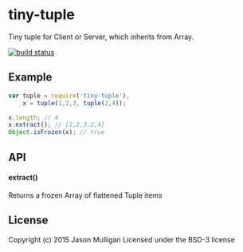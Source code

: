 # tiny-tuple
Tiny tuple for Client or Server, which inherits from Array.

[![build status](https://secure.travis-ci.org/avoidwork/tiny-tuple.svg)](http://travis-ci.org/avoidwork/tiny-tuple)

## Example
```javascript
var tuple = require('tiny-tuple'),
    x = tuple(1,2,3, tuple(2,4));

x.length; // 4
x.extract(); // [1,2,3,2,4]
Object.isFrozen(x); // true
```

## API
#### extract()
Returns a frozen Array of flattened Tuple items

## License
Copyright (c) 2015 Jason Mulligan
Licensed under the BSD-3 license
